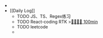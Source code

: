 -
- [[Daily Log]]
	- TODO JS、TS、Regex练习
	- TODO React-coding RTK >[🍅🍅🍅🍅 100min](#agenda-pomo://?t=f-1689999866446-1500%2Cf-1690001458798-1500%2Cf-1690010162103-1500%2Cf-1690013988151-1500)
	- TODO leetcode
	-